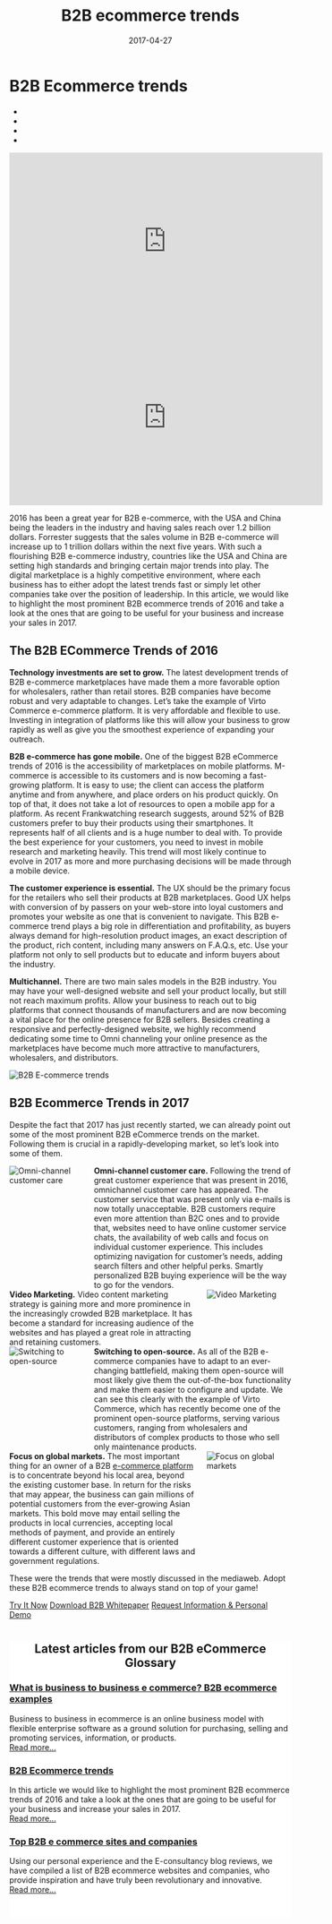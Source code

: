 ﻿--- 
title: B2B ecommerce trends
description: What are the main B2B Ecommerce trends in 2017? Learn more in our article.
date: 2017-04-27 
canonical: https://virtocommerce.com/glossary/b2b-ecommerce-trends
permalink: glossary/b2b-ecommerce-trends
ogimage: https://virtocommerce.com/assets/images/b2becommerce.jpg
ogtitle: B2B E-commerce trends
ogsitename: Virtocommerce
twittercard: summary
twittertitle: Virto Commerce
twitterdescription: Virto Commerce is a powerful ecommerce platform that includes everything you need to create an online store and sell online. Try it free with Free Community License
twitterimage: https://virtocommerce.com/assets/images/b2becommerce.jpg
twittersite: Virtocommerce
layout: glossary
tags : 
- b2b ecommerce
- what is b2b ecommerce
- b2b ecommerce trends
---
<div class="business-cnt">
    <div class="head __cart">
        <h1 class="title">B2B Ecommerce trends</h1>
    </div>
    <div class="blog b2b-e-commerce">
        <ul class="socials list" style="margin-top: 20px;">
            <li class="list-item fb">
                <a class="list-link" href="https://www.facebook.com/sharer/sharer.php?u={{ '/glossary/b2b-ecommerce-trends' | absolute_url }}" target="_blank"><i class="list-ico fa fa-facebook"></i></a>
            </li>
            <li class="list-item plus">
                <a class="list-link" href="https://plus.google.com/share?url={{ '/glossary/b2b-ecommerce-trends' | absolute_url }}" target="_blank"><i class="list-ico fa fa-google-plus"></i></a>
            </li>
            <li class="list-item tw">
                <a class="list-link" href="https://twitter.com/intent/tweet?text={{ '/glossary/b2b-ecommerce-trends' | absolute_url }}" target="_blank"><i class="list-ico fa fa-twitter"></i></a>
            </li>
            <li class="list-item in">
                <a class="list-link" href="https://www.linkedin.com/shareArticle?mini=true&url={{ '/glossary/b2b-ecommerce-trends' | absolute_url }}" target="_blank"><i class="list-ico fa fa-linkedin"></i></a>
            </li>
        </ul>
    </div>
    <div style="text-align: center;">
        <iframe width="560" height="315" src="https://www.youtube.com/embed/QpRG-HOlrbc?ecver=1" frameborder="0" allowfullscreen></iframe>
        <iframe width="560" height="315" src="https://www.youtube.com/embed/HeagHgIAWnM?ecver=1" frameborder="0" allowfullscreen></iframe>
    </div>
    <p class="text">
        2016 has been a great year for B2B e-commerce, with the USA and China being the leaders in the industry and having sales reach over 1.2 billion dollars. Forrester suggests that the sales volume in B2B e-commerce will increase up to 1 trillion dollars within the next five years. With such a flourishing B2B e-commerce industry, countries like the USA and China are setting high standards and bringing certain major trends into play. The digital marketplace is a highly competitive environment, where each business has to either adopt the latest trends fast or simply let other companies take over the position of leadership. In this article, we would like to highlight the most prominent B2B ecommerce trends of 2016 and take a look at the ones that are going to be useful for your business and increase your sales in 2017.
    <h2>
    The B2B ECommerce Trends of 2016
    </h2>
    </p>
    <p class="text">
        <strong>Technology investments are set to grow.</strong> The latest development trends of B2B e-commerce marketplaces have made them a more favorable option for wholesalers, rather than retail stores. B2B companies have become robust and very adaptable to changes.  Let’s take the example of Virto Commerce e-commerce platform. It is very affordable and flexible to use. Investing in integration of platforms like this will allow your business to grow rapidly as well as give you the smoothest experience of expanding your outreach. 
    </p>
    <p class="text">
        <strong>B2B e-commerce has gone mobile.</strong> One of the biggest B2B eCommerce trends of 2016 is the accessibility of marketplaces on mobile platforms. M-commerce is accessible to its customers and is now becoming a fast-growing platform. It is easy to use; the client can access the platform anytime and from anywhere, and place orders on his product quickly. On top of that, it does not take a lot of resources to open a mobile app for a platform.  As recent Frankwatching research suggests, around 52% of B2B customers prefer to buy their products using their smartphones. It represents half of  all clients and is a huge number to deal with. To provide the best experience for your customers, you need to invest in mobile research and marketing heavily. This trend will most likely continue to evolve in 2017 as more and more purchasing decisions will be made through a mobile device.
    </p>
    <p class="text">
        <strong>The customer experience is essential.</strong> The UX should be the primary focus for the retailers who sell their products at B2B marketplaces. Good UX helps with conversion of by passers on your web-store into loyal customers and promotes your website as one that is convenient to navigate. This B2B e-commerce trend plays a big role in differentiation and profitability, as buyers always demand for high-resolution product images, an exact description of the product, rich content, including many answers on F.A.Q.s, etc. Use your platform not only to sell products but to educate and inform buyers about the industry. 
    </p>
        <p class="text">
        <strong>Multichannel.</strong> There are two main sales models in the B2B industry. You may have your well-designed website and sell your product locally, but still not reach maximum profits. Allow your business to reach out to big platforms that connect thousands of manufacturers and are now becoming a vital place for the online presence for B2B sellers. Besides creating a responsive and perfectly-designed website, we highly recommend dedicating some time to Omni channeling your online presence as the marketplaces have become much more attractive to manufacturers, wholesalers, and distributors.
    </p>
    <img alt="B2B E-commerce trends" src="assets/images/b2becommerce.jpg"></img>
    <h2>
    B2B Ecommerce Trends in 2017
    </h2>
        <p class="text">
        Despite the fact that 2017 has just recently started, we can already point out some of the most prominent B2B eCommerce trends on the market. Following them is crucial in a rapidly-developing market, so let’s look into some of them. 
    </p>
    <div class="text" style="display: table; table-layout: fixed;">
        <div style="display: table-row;">
            <div style="display: table-cell; padding-right: 20px; width: 30%;">
                <img alt="Omni-channel customer care" src="assets/images/omni-channel.jpg" />
            </div>
            <div style="display: table-cell; vertical-align: top;">
                <strong>Omni-channel customer care.</strong> Following the trend of great customer experience that was present in 2016, omnichannel customer care has appeared. The customer service that was present only via e-mails is now totally unacceptable. B2B customers require even more attention than B2C ones and to provide that, websites need to have online customer service chats, the availability of web calls and focus on individual customer experience. This includes optimizing navigation for customer’s needs, adding search filters and other helpful perks. Smartly personalized B2B buying experience will be the way to go for the vendors.
            </div>
        </div>
    </div>
    <div class="text" style="display: table; table-layout: fixed;">
        <div style="display: table-row;">
            <div style="display: table-cell; padding-right: 20px;">
                <strong>Video Marketing.</strong> Video content marketing strategy is gaining more and more prominence in the increasingly crowded B2B marketplace. It has become a standard for increasing audience of the websites and has played a great role in attracting and retaining customers.
            </div>
            <div style="display: table-cell; vertical-align: top; width: 30%;">
                <img alt="Video Marketing" src="assets/images/video-marketing.jpg" />
            </div>
        </div>
    </div>
    <div class="text" style="display: table; table-layout: fixed;">
        <div style="display: table-row;">
            <div style="display: table-cell; padding-right: 20px; width: 30%;">
                <img alt="Switching to open-source" src="assets/images/open-source.jpg" />
            </div>
            <div style="display: table-cell; vertical-align: top;">
                <strong>Switching to open-source.</strong> As all of the B2B e-commerce companies have to adapt to an ever-changing battlefield, making them open-source will most likely give them the out-of-the-box functionality and make them easier to configure and update. We can see this clearly with the example of Virto Commerce, which has recently become one of the prominent open-source platforms, serving various customers, ranging from wholesalers and distributors of complex products to those who sell only maintenance products.
            </div>
        </div>
    </div>
    <div class="text" style="display: table; table-layout: fixed;">
        <div style="display: table-row;">
            <div style="display: table-cell; padding-right: 20px;">
                <strong>Focus on global markets.</strong> The most important thing for an owner of a B2B <a href="{{ '/glossary/ecommerce-platforms' | absolute_url }}">e-commerce platform</a> is to concentrate beyond his local area, beyond the existing customer base. In return for the risks that may appear, the business can gain millions of potential customers from the ever-growing Asian markets. This bold move may entail selling the products in local currencies, accepting local methods of payment, and provide an entirely different customer experience that is oriented towards a different culture, with different laws and government regulations.
            </div>
            <div style="display: table-cell; vertical-align: top; width: 30%;">
                <img alt="Focus on global markets" src="assets/images/global-markets.jpg" />
            </div>
        </div>
    </div>
    <p class="text">
        These were the trends that were mostly discussed in the mediaweb. Adopt these B2B ecommerce trends to always stand on top of your game!  
    </p>
    <div class="buttons">
        <a class="button fill" href="/try-now">Try It Now</a>
        <a class="button fill" href="/download-b2b-whitepaper">Download B2B Whitepaper</a>
        <a class="button fill" href="/contact-us">Request Information & Personal Demo</a>
    </div>
</div>
<div class="blog" style="background: #fff; padding: 0; padding-bottom: 40px;">
    <div style="margin-top: 40px; text-align: center;">
        <h2 class="sub-title">Latest articles from our B2B eCommerce Glossary</h2>
    </div>
    <div class="trending __responsive">
        <div class="trending-list">
            <div class="post post-single">
                <div class="post-inner">
                    <div class="post-media" style="background-image: url('../../assets/images/what-is-b2b-ecommerce.jpg');">
                        <h3><a href="{{ '/glossary/what-is-b2b' | absolute_url }}">What is business to business e commerce? B2B ecommerce examples</a></h3>
                    </div>
                    <div class="post-descr">
                        Business to business in ecommerce is an online business model with flexible enterprise software as a ground solution for purchasing, selling and promoting services, information, or products.<br /><a href="{{ '/glossary/what-is-b2b' | absolute_url }}">Read more...</a>
                    </div>
                </div>
            </div>
            <div class="post post-single">
                <div class="post-inner">
                    <div class="post-media" style="background-image: url('../../assets/images/b2becommerce.jpg');">
                        <h3><a href="{{ '/glossary/b2b-ecommerce-trends' | absolute_url }}">B2B Ecommerce trends</a></h3>
                    </div>
                    <div class="post-descr">
                        In this article we would like to highlight the most prominent B2B ecommerce trends of 2016 and take a look at the ones that are going to be useful for your business and increase your sales in 2017.<br /><a href="{{ '/glossary/b2b-ecommerce-trends' | absolute_url }}">Read more...</a>
                    </div>
                </div>
            </div>
            <div class="post post-single">
                <div class="post-inner">
                    <div class="post-media" style="background-image: url('../../assets/images/what-is-b2b-ecommerce.jpg');">
                        <h3><a href="{{ '/glossary/b2b-ecommerce-companies-websites' | absolute_url }}">Top B2B e commerce sites and companies</a></h3>
                    </div>
                    <div class="post-descr">
                        Using our personal experience and the E-consultancy blog reviews, we have compiled a list of B2B ecommerce websites and companies, who provide inspiration and have truly been revolutionary and innovative.<br /><a href="{{ '/glossary/b2b-ecommerce-companies-websites' | absolute_url }}">Read more...</a>
                    </div>
                </div>
            </div>
        </div>
    </div>
</div>